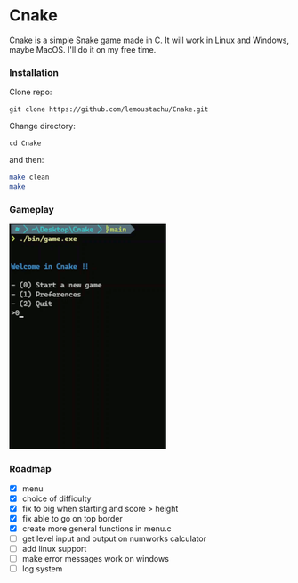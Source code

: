 # Cnake
Cnake is a simple Snake game made in C. It will work in Linux and Windows, maybe MacOS. I'll do it on my free time.

### Installation

Clone repo:
```shell
git clone https://github.com/lemoustachu/Cnake.git
```

Change directory:
```shell
cd Cnake
```

and then:
```bash
make clean
make
```

### Gameplay

<img src="assets/gameplay.gif" alt="gameplay" width="282"/> 

### Roadmap

- [x] menu
- [x] choice of difficulty
- [x] fix to big when starting and score > height
- [x] fix able to go on top border
- [x] create more general functions in menu.c
- [ ] get level input and output on numworks calculator
- [ ] add linux support
- [ ] make error messages work on windows
- [ ] log system
